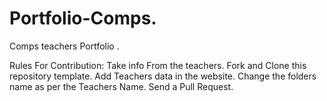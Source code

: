 # Portfolio-Comps.
Comps teachers Portfolio .


Rules For Contribution: 
Take info From the teachers. 
Fork and Clone this repository template.
Add Teachers data in the website.
Change the folders name as per the Teachers Name.
Send a Pull Request.
